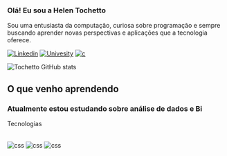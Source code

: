 


### Olá! Eu sou a Helen Tochetto
Sou uma entusiasta da computação, curiosa sobre programação e sempre buscando aprender novas perspectivas e aplicações que a tecnologia oferece.


[![Linkedin](https://img.shields.io/badge/LinkedIn-0077B5?style=for-the-badge&logo=linkedin&logoColor=white)](https://www.linkedin.com/in/helen-yukari-0494b31a9/)
[![Univesity](https://img.shields.io/badge/Codecademy-FFF0E5?style=for-the-badge&logo=codecademy&logoColor=303347)]()
[![c](https://img.shields.io/badge/C-00599C?style=for-the-badge&logo=c&logoColor=white
)]()

![Tochetto GitHub stats](https://github-readme-stats.vercel.app/api?username=Helenyukari&show_icons=true&theme=transparent)

## O que venho aprendendo
### Atualmente estou estudando sobre análise de dados e Bi
Tecnologias
<div style="display: inline_block"><br/>
    <img align="center" alt="css" src="https://img.shields.io/badge/MySQL-005C84?style=for-the-badge&logo=mysql&logoColor=white">
    <img align="center" alt="css" src="https://img.shields.io/badge/PostgreSQL-316192?style=for-the-badge&logo=postgresql&logoColor=white">
    <img align="center" alt="css" src="https://img.shields.io/badge/Python-14354C?style=for-the-badge&logo=python&logoColor=white">
</div>
